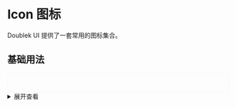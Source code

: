 <style>
  .example{
      display:flex;
      border: 1px solid #f5f5f5;
      border-radius: 5px;
      padding:20px
  }
  i {
    font-size:30px !important
  }
</style>
# Icon 图标

Doublek UI 提供了一套常用的图标集合。

## 基础用法

  <div class="example">
  <k-icon name="cart-add-fill"></k-icon>
  <k-icon name="money-bank-fill"></k-icon>
  <k-icon name="global"></k-icon>
  <k-icon name="message-send-inquiry-fill"></k-icon>
  <k-icon name="honor"></k-icon>
  <k-icon name="money-dollar-symbol"></k-icon>
  <k-icon name="image-text-fill"></k-icon>
  <k-icon name="money-asp"></k-icon>
  <k-icon name="invoice"></k-icon>
  <k-icon name="money-dollar"></k-icon>
  </div>
  <details>
  <summary>展开查看</summary>

  ```vue
  <k-icon name="cart-add-fill"></k-icon>
  <k-icon name="money-bank-fill"></k-icon>
  <k-icon name="global"></k-icon>
  <k-icon name="message-send-inquiry-fill"></k-icon>
  <k-icon name="honor"></k-icon>
  <k-icon name="money-dollar-symbol"></k-icon>
  <k-icon name="image-text-fill"></k-icon>
  <k-icon name="money-asp"></k-icon>
  <k-icon name="invoice"></k-icon>
  <k-icon name="money-dollar"></k-icon>
  ```
  </details>
  
